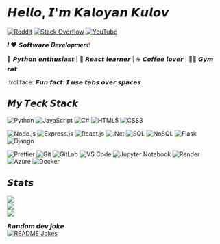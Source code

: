# 𝙃𝙚𝙡𝙡𝙤, 𝙄'𝙢 𝙆𝙖𝙡𝙤𝙮𝙖𝙣 𝙆𝙪𝙡𝙤𝙫
[![Reddit](https://img.shields.io/badge/Reddit-%23FF4500.svg?logo=Reddit&logoColor=white)](https://reddit.com/user/__KaloyankerR) [![Stack Overflow](https://img.shields.io/badge/-Stackoverflow-FE7A16?logo=stack-overflow&logoColor=white)](https://stackoverflow.com/users/11755510) [![YouTube](https://img.shields.io/badge/YouTube-%23FF0000.svg?logo=YouTube&logoColor=white)](https://youtube.com/c/@kaloyan9301) 

𝑰 ❤️ 𝙎𝙤𝙛𝙩𝙬𝙖𝙧𝙚 𝑫𝒆𝒗𝒆𝒍𝒐𝒑𝒎𝒆𝒏𝒕!

🐍 𝙋𝙮𝙩𝙝𝙤𝙣 𝙚𝙣𝙩𝙝𝙪𝙨𝙞𝙖𝙨𝙩 | 🍎 𝙍𝙚𝙖𝙘𝙩 𝙡𝙚𝙖𝙧𝙣𝙚𝙧 | ☕️ 𝘾𝙤𝙛𝙛𝙚𝙚 𝙡𝙤𝙫𝙚𝙧 | 💪🏻 𝙂𝙮𝙢 𝙧𝙖𝙩

:trollface: 𝙁𝙪𝙣 𝙛𝙖𝙘𝙩: 𝙄 𝙪𝙨𝙚 𝙩𝙖𝙗𝙨 𝙤𝙫𝙚𝙧 𝙨𝙥𝙖𝙘𝙚𝙨


## 𝙈𝙮 𝙏𝙚𝙘𝙠 𝙎𝙩𝙖𝙘𝙠
![Python](https://img.shields.io/badge/-Python-3670A0?style=flat-square&logo=python&logoColor=ffdd54)
![JavaScript](https://img.shields.io/badge/-JavaScript-%23323330.svg?style=flat-square&logo=javascript&logoColor=%23F7DF1E)
![C#](https://img.shields.io/badge/c%23-%23239120.svg?style=flat-square&logo=c-sharp&logoColor=white)
![HTML5](https://img.shields.io/badge/-HTML5-%23E34F26.svg?style=flat-square&logo=html5&logoColor=white)
![CSS3](https://img.shields.io/badge/-CSS3-%231572B6.svg?style=flat-square&logo=css3&logoColor=white)

![Node.js](https://img.shields.io/badge/-Node.js-%23339933.svg?style=flat-square&logo=node.js&logoColor=white)
![Express.js](https://img.shields.io/badge/Express.js-%23404d59?style=flat-square&logo=express&logoColor=white)
![React.js](https://img.shields.io/badge/-React.js-%23282C34.svg?style=flat-square&logo=react&logoColor=white)
![.Net](https://img.shields.io/badge/.NET-5C2D91?style=flat-square&logo=.net&logoColor=white)
![SQL](https://img.shields.io/badge/SQL-%2307405e.svg?style=flat-square&logo=sqlite&logoColor=white)
![NoSQL](https://img.shields.io/badge/NoSQL-%230089BE.svg?style=flat-square&logo=mongodb&logoColor=white)
![Flask](https://img.shields.io/badge/flask-%23000.svg?style=flat-square&logo=flask&logoColor=white)
![Django](https://img.shields.io/badge/django-%23092E20.svg?style=flat-square&logo=django&logoColor=white)

![Prettier](https://img.shields.io/badge/-Prettier-%23F7B93E?style=flat-square&logo=prettier&logoColor=ffffff)
![Git](https://img.shields.io/badge/-Git-%23F05032?style=flat-square&logo=git&logoColor=%23ffffff)
![GitLab](https://img.shields.io/badge/-GitLab-FCA121?style=flat-square&logo=gitlab)
![VS Code](https://img.shields.io/badge/-VSCode-%23007ACC?style=flat-square&logo=visual-studio-code)
![Jupyter Notebook](https://img.shields.io/badge/Jupyter%20Notebook-%23F37626?style=flat-square&logo=jupyter&logoColor=white)
![Render](https://img.shields.io/badge/-Render-%2346E3B7?style=flat-square&logo=render&logoColor=ffffff)
![Azure](https://img.shields.io/badge/Microsoft%20Azure-%230078D4?style=flat-square&logo=microsoft-azure&logoColor=white)
![Docker](https://img.shields.io/badge/Docker-%232496ED?style=flat-square&logo=docker&logoColor=white)


## 𝙎𝙩𝙖𝙩𝙨
![](https://github-readme-stats.vercel.app/api?username=KaloyankerR&theme=dark&hide_border=false&include_all_commits=false&count_private=false)<br/>
![](https://github-readme-streak-stats.herokuapp.com/?user=KaloyankerR&theme=dark&hide_border=false)<br/>
![](https://github-readme-stats.vercel.app/api/top-langs/?username=KaloyankerR&theme=dark&hide_border=false&include_all_commits=false&count_private=false&layout=compact)

<b>𝙍𝙖𝙣𝙙𝙤𝙢 𝙙𝙚𝙫 𝙟𝙤𝙠𝙚</b><br>
<a href="https://readme-jokes.vercel.app"><img align="center" src="https://readme-jokes.vercel.app/api?bgColor=%23073b4c&textColor=%2306d6a0&aColor=%2306d6a0&borderColor=%2306d6a0" alt="README Jokes"></a>
